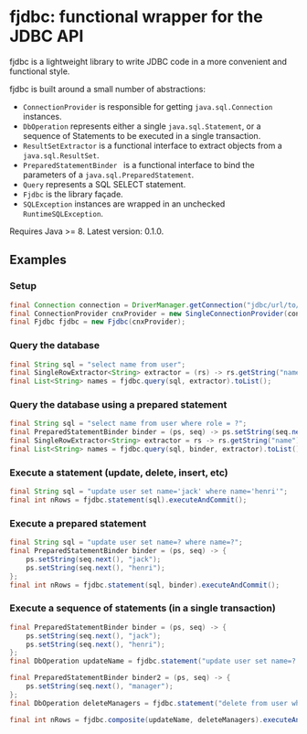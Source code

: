 # fjdbc: functional wrapper for the JDBC API

fjdbc is a lightweight library to write JDBC code in a more convenient and functional style.

fjdbc is built around a small number of abstractions:
* ```ConnectionProvider``` is responsible for getting ```java.sql.Connection``` instances.
* ```DbOperation``` represents either a single ```java.sql.Statement```, or a sequence of Statements to be executed in a single transaction.
* ```ResultSetExtractor``` is a functional interface to extract objects from a ```java.sql.ResultSet```.
* ```PreparedStatementBinder ``` is a functional interface to bind the parameters of a ```java.sql.PreparedStatement```.
* ```Query``` represents a SQL SELECT statement.
* ```Fjdbc``` is the library façade.
* ```SQLException``` instances are wrapped in an unchecked ```RuntimeSQLException```.

Requires Java >= 8.
Latest version: 0.1.0.

## Examples
### Setup
```java
final Connection connection = DriverManager.getConnection("jdbc/url/to/database");
final ConnectionProvider cnxProvider = new SingleConnectionProvider(connection);
final Fjdbc fjdbc = new Fjdbc(cnxProvider);
```

### Query the database
```java
final String sql = "select name from user";
final SingleRowExtractor<String> extractor = (rs) -> rs.getString("name");
final List<String> names = fjdbc.query(sql, extractor).toList();
```

### Query the database using a prepared statement
```java
final String sql = "select name from user where role = ?";
final PreparedStatementBinder binder = (ps, seq) -> ps.setString(seq.next(), "grunt");
final SingleRowExtractor<String> extractor = rs -> rs.getString("name");
final List<String> names = fjdbc.query(sql, binder, extractor).toList();
```

### Execute a statement (update, delete, insert, etc)
```java
final String sql = "update user set name='jack' where name='henri'";
final int nRows = fjdbc.statement(sql).executeAndCommit();
```

### Execute a prepared statement
```java
final String sql = "update user set name=? where name=?";
final PreparedStatementBinder binder = (ps, seq) -> {
	ps.setString(seq.next(), "jack");
	ps.setString(seq.next(), "henri");
};
final int nRows = fjdbc.statement(sql, binder).executeAndCommit();
```

### Execute a sequence of statements (in a single transaction)
```java
final PreparedStatementBinder binder = (ps, seq) -> {
	ps.setString(seq.next(), "jack");
	ps.setString(seq.next(), "henri");
};
final DbOperation updateName = fjdbc.statement("update user set name=? where name=?", binder);

final PreparedStatementBinder binder2 = (ps, seq) -> {
	ps.setString(seq.next(), "manager");
};
final DbOperation deleteManagers = fjdbc.statement("delete from user where role=?", binder2);

final int nRows = fjdbc.composite(updateName, deleteManagers).executeAndCommit();
```
